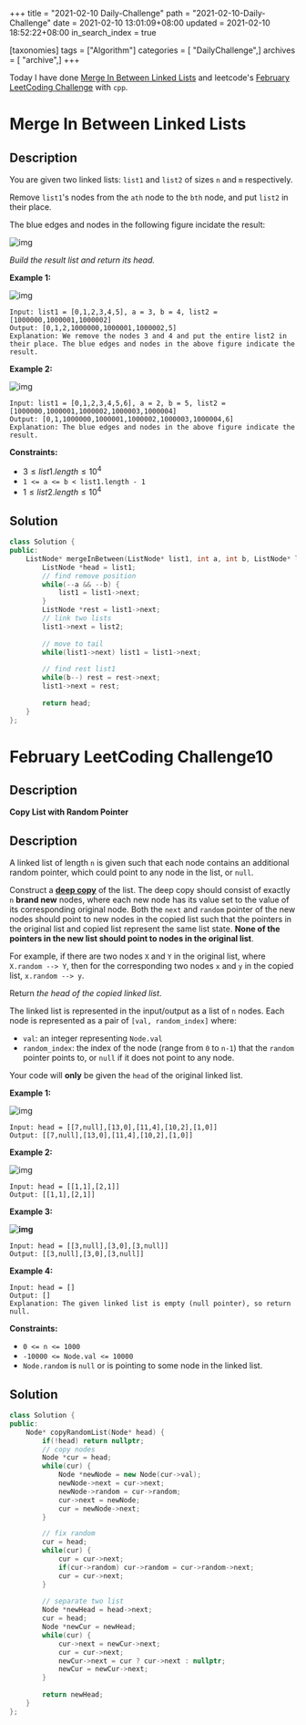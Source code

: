 +++
title = "2021-02-10 Daily-Challenge"
path = "2021-02-10-Daily-Challenge"
date = 2021-02-10 13:01:09+08:00
updated = 2021-02-10 18:52:22+08:00
in_search_index = true

[taxonomies]
tags = ["Algorithm"]
categories = [ "DailyChallenge",]
archives = [ "archive",]
+++

Today I have done [Merge In Between Linked Lists](https://leetcode.com/problems/merge-in-between-linked-lists/) and leetcode's [February LeetCoding Challenge](https://leetcode.com/explore/featured/card/february-leetcoding-challenge-2021/585/week-2-february-8th-february-14th/3635/) with `cpp`.

<!-- more -->

# Merge In Between Linked Lists

## Description

You are given two linked lists: `list1` and `list2` of sizes `n` and `m` respectively.

Remove `list1`'s nodes from the `ath` node to the `bth` node, and put `list2` in their place.

The blue edges and nodes in the following figure incidate the result:

![img](https://assets.leetcode.com/uploads/2020/11/05/fig1.png)

*Build the result list and return its head.*

 

**Example 1:**

![img](https://assets.leetcode.com/uploads/2020/11/05/merge_linked_list_ex1.png)

```
Input: list1 = [0,1,2,3,4,5], a = 3, b = 4, list2 = [1000000,1000001,1000002]
Output: [0,1,2,1000000,1000001,1000002,5]
Explanation: We remove the nodes 3 and 4 and put the entire list2 in their place. The blue edges and nodes in the above figure indicate the result.
```

**Example 2:**

![img](https://assets.leetcode.com/uploads/2020/11/05/merge_linked_list_ex2.png)

```
Input: list1 = [0,1,2,3,4,5,6], a = 2, b = 5, list2 = [1000000,1000001,1000002,1000003,1000004]
Output: [0,1,1000000,1000001,1000002,1000003,1000004,6]
Explanation: The blue edges and nodes in the above figure indicate the result.
```

 

**Constraints:**

- $3 \le list1.length \le 10^4$
- `1 <= a <= b < list1.length - 1`
- $1 \le list2.length \le 10^4$

## Solution

``` cpp
class Solution {
public:
    ListNode* mergeInBetween(ListNode* list1, int a, int b, ListNode* list2) {
        ListNode *head = list1;
        // find remove position
        while(--a && --b) {
            list1 = list1->next;
        }
        ListNode *rest = list1->next;
        // link two lists
        list1->next = list2;
        
        // move to tail
        while(list1->next) list1 = list1->next;
        
        // find rest list1
        while(b--) rest = rest->next;
        list1->next = rest;
        
        return head;
    }
};
```

# February LeetCoding Challenge10

## Description

**Copy List with Random Pointer**

## Description

A linked list of length `n` is given such that each node contains an additional random pointer, which could point to any node in the list, or `null`.

Construct a [**deep copy**](https://en.wikipedia.org/wiki/Object_copying#Deep_copy) of the list. The deep copy should consist of exactly `n` **brand new** nodes, where each new node has its value set to the value of its corresponding original node. Both the `next` and `random` pointer of the new nodes should point to new nodes in the copied list such that the pointers in the original list and copied list represent the same list state. **None of the pointers in the new list should point to nodes in the original list**.

For example, if there are two nodes `X` and `Y` in the original list, where `X.random --> Y`, then for the corresponding two nodes `x` and `y` in the copied list, `x.random --> y`.

Return *the head of the copied linked list*.

The linked list is represented in the input/output as a list of `n` nodes. Each node is represented as a pair of `[val, random_index]` where:

- `val`: an integer representing `Node.val`
- `random_index`: the index of the node (range from `0` to `n-1`) that the `random` pointer points to, or `null` if it does not point to any node.

Your code will **only** be given the `head` of the original linked list.

 

**Example 1:**

![img](https://assets.leetcode.com/uploads/2019/12/18/e1.png)

```
Input: head = [[7,null],[13,0],[11,4],[10,2],[1,0]]
Output: [[7,null],[13,0],[11,4],[10,2],[1,0]]
```

**Example 2:**

![img](https://assets.leetcode.com/uploads/2019/12/18/e2.png)

```
Input: head = [[1,1],[2,1]]
Output: [[1,1],[2,1]]
```

**Example 3:**

**![img](https://assets.leetcode.com/uploads/2019/12/18/e3.png)**

```
Input: head = [[3,null],[3,0],[3,null]]
Output: [[3,null],[3,0],[3,null]]
```

**Example 4:**

```
Input: head = []
Output: []
Explanation: The given linked list is empty (null pointer), so return null.
```

 

**Constraints:**

- `0 <= n <= 1000`
- `-10000 <= Node.val <= 10000`
- `Node.random` is `null` or is pointing to some node in the linked list.

## Solution

``` cpp
class Solution {
public:
    Node* copyRandomList(Node* head) {
        if(!head) return nullptr;
        // copy nodes
        Node *cur = head;
        while(cur) {
            Node *newNode = new Node(cur->val);
            newNode->next = cur->next;
            newNode->random = cur->random;
            cur->next = newNode;
            cur = newNode->next;
        }

        // fix random
        cur = head;
        while(cur) {
            cur = cur->next;
            if(cur->random) cur->random = cur->random->next;
            cur = cur->next;
        }
        
        // separate two list
        Node *newHead = head->next;
        cur = head;
        Node *newCur = newHead;
        while(cur) {
            cur->next = newCur->next;
            cur = cur->next;
            newCur->next = cur ? cur->next : nullptr;
            newCur = newCur->next;
        }
        
        return newHead;
    }
};
```
